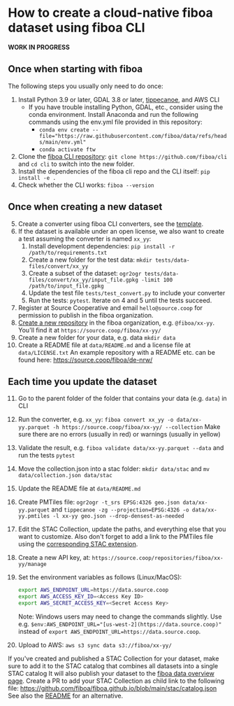 # How to create a cloud-native fiboa dataset using fiboa CLI

**WORK IN PROGRESS**

## Once when starting with fiboa

The following steps you usually only need to do once:

1. Install Python 3.9 or later, GDAL 3.8 or later, [tippecanoe](https://github.com/felt/tippecanoe), and AWS CLI
   - If you have trouble installing Python, GDAL, etc., consider using the conda environment.
     Install Anaconda and run the following commands using the env.yml file provided in this repository:
      - `conda env create --file="https://raw.githubusercontent.com/fiboa/data/refs/heads/main/env.yml"`
      - `conda activate ftw`
2. Clone the [fiboa CLI repository](https://github.com/fiboa/cli):
   `git clone https://github.com/fiboa/cli`
   and `cd cli` to switch into the new folder.
3. Install the dependencies of the fiboa cli repo and the CLI itself:
   `pip install -e .`
4. Check whether the CLI works: `fiboa --version`

## Once when creating a new dataset

5. Create a converter using fiboa CLI converters, see the
   [template](https://github.com/fiboa/cli/blob/main/fiboa_cli/datasets/template.py).
6. If the dataset is available under an open license, we also want to create a test assuming the converter is named `xx_yy`:
   1. Install development dependencies: `pip install -r /path/to/requirements.txt`
   2. Create a new folder for the test data: `mkdir tests/data-files/convert/xx_yy`
   3. Create a subset of the dataset: `ogr2ogr tests/data-files/convert/xx_yy/input_file.gpkg -limit 100 /path/to/input_file.gpkg`
   4. Update the test file `tests/test_convert.py` to include your converter
   5. Run the tests: `pytest`. Iterate on 4 and 5 until the tests succeed.
7. Register at Source Cooperative and email `hello@source.coop` for permission to publish in the fiboa organization. 
8. [Create a new repository](https://source.coop/repositories/new/) in the fiboa organization, e.g. `@fiboa/xx-yy`.
   You'll find it at `https://source.coop/fiboa/xx-yy/`
9. Create a new folder for your data, e.g. data
   `mkdir data`
10. Create a README file at `data/README.md` and a license file at `data/LICENSE.txt`
    An example repository with a README etc. can be found here:
    <https://source.coop/fiboa/de-nrw/>

## Each time you update the dataset

11. Go to the parent folder of the folder that contains your data (e.g. `data`) in CLI
12. Run the converter, e.g. `xx_yy`:
    `fiboa convert xx_yy -o data/xx-yy.parquet -h https://source.coop/fiboa/xx-yy/ --collection`
    Make sure there are no errors (usually in red) or warnings (usually in yellow)
13. Validate the result, e.g. `fiboa validate data/xx-yy.parquet --data` and run the tests `pytest`
14. Move the collection.json into a stac folder:
    `mkdir data/stac` and `mv data/collection.json data/stac`
15. Update the README file at `data/README.md`
16. Create PMTiles file:
    `ogr2ogr -t_srs EPSG:4326 geo.json data/xx-yy.parquet`
    and
    `tippecanoe -zg --projection=EPSG:4326 -o data/xx-yy.pmtiles -l xx-yy geo.json --drop-densest-as-needed`
17. Edit the STAC Collection, update the paths, and everything else that you want to customize.
    Also don't forget to add a link to the PMTiles file using the
    [corresponding STAC extension](https://github.com/stac-extensions/web-map-links?tab=readme-ov-file#pmtiles).
18. Create a new API key, at: `https://source.coop/repositories/fiboa/xx-yy/manage`
19. Set the environment variables as follows (Linux/MacOS):

    ```bash
    export AWS_ENDPOINT_URL=https://data.source.coop
    export AWS_ACCESS_KEY_ID=<Access Key ID>
    export AWS_SECRET_ACCESS_KEY=<Secret Access Key>
    ```

    Note: Windows users may need to change the commands slightly. Use e.g.
    `$env:AWS_ENDPOINT_URL="[us-west-2](https://data.source.coop)"` instead of `export AWS_ENDPOINT_URL=https://data.source.coop`.
20. Upload to AWS:
    `aws s3 sync data s3://fiboa/xx-yy/`

If you've created and published a STAC Collection for your dataset, make sure to add it to the
STAC catalog that combines all datasets into a single STAC catalog
It will also publish your dataset to the
[fiboa data overview page](https://github.com/fiboa/data/blob/main/README.md).
Create a PR to add your STAC Collection as child link to the following file:
<https://github.com/fiboa/fiboa.github.io/blob/main/stac/catalog.json>
See also the [README](README.md#add-your-dataset) for an alternative.
